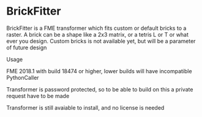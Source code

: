 # BrickFitter

BrickFitter is a FME transformer which fits custom or default bricks to a raster. 
A brick can be a shape like a 2x3 matrix, or a tetris L or T or what ever you design.
Custom bricks is not available yet, but will be a parameter of future design

Usage

FME 2018.1 with build 18474 or higher, lower builds will have incompatible PythonCaller

Transformer is password protected, so to be able to build on this a private request have to be made

Transformer is still avaiable to install, and no license is needed

